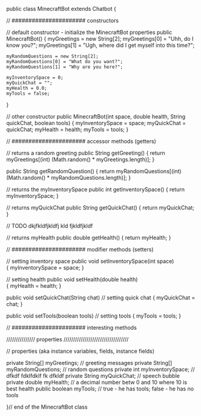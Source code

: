 public class MinecraftBot extends Chatbot
{

  // ###################### constructors 

  // default constructor  - initialize the MinecraftBot properties
  public MinecraftBot()
  {
    myGreetings = new String[2];
    myGreetings[0] = "Uhh, do I know you?";
    myGreetings[1] = "Ugh, where did I get myself into this time?";

    myRandomQuestions = new String[2];
    myRandomQuestions[0] = "What do you want?";
    myRandomQuestions[1] = "Why are you here?";

    myInventorySpace = 0;
    myQuickChat = "";
    myHealth = 0.0;
    myTools = false;
  }

  // other constructor
  public MinecraftBot(int space, double health, String quickChat, boolean tools) 
  {
    myInventorySpace = space;
    myQuickChat = quickChat;
    myHealth = health;
    myTools = tools;
  }

  // ###################### accessor methods (getters)
  
  // returns a random greeting
  public String getGreeting()
  {
    return myGreetings[(int) (Math.random() * myGreetings.length)];
  }

  public String getRandomQuestion()
  {
    return myRandomQuestions[(int) (Math.random() * myRandomQuestions.length)];
  }

  // returns the myInventorySpace
  public int getInventorySpace()
  {
    return myInventorySpace;
  }
  
  // returns myQuickChat
  public String getQuickChat()
  {
    return myQuickChat;
  }

  // TODO dkjfkldfjkldfj kld fjkldfjkldf


  // returns myHealth
  public double getHealth()
  {
    return myHealth;
  }



  // ###################### modifier methods (setters)

  // setting inventory space
  public void setInventorySpace(int space)           
  {
    myInventorySpace = space;
  }

  // setting health
  public void setHealth(double health)              
  {
    myHealth = health;
  }

  public void setQuickChat(String chat)            // setting quick chat
  {
    myQuickChat = chat;
  }

  public void setTools(boolean tools)              // setting tools
  {
    myTools = tools;
  }


  // ###################### interesting methods

  
///////////////  properties   //////////////////////////////////

  // properties (aka instance variables, fields, instance fields)

  private String[] myGreetings;             // greeting messages
  private String[] myRandomQuestions;       // random questions
  private int myInventorySpace;             // dfkdf  fdklfdklf fk dfkldf
  private String myQuickChat;               // speech bubble
  private double myHealth;                  // a decimal number betw 0 and 10 where 10 is best health
  public boolean myTools;                   // true - he has tools; false - he has no tools

}// end of the MinecraftBot class
